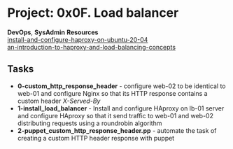 
# Project: 0x0F. Load balancer
**DevOps**, **SysAdmin**
**Resources**  
[install-and-configure-haproxy-on-ubuntu-20-04](https://linuxhostsupport.com/blog/how-to-install-and-configure-haproxy-on-ubuntu-20-04/)  
[an-introduction-to-haproxy-and-load-balancing-concepts](https://www.digitalocean.com/community/tutorials/an-introduction-to-haproxy-and-load-balancing-concepts)
## Tasks
- **0-custom_http_response_header** - configure web-02 to be identical to web-01 and configure Nginx so that its HTTP response contains a custom header *X-Served-By*
- **1-install_load_balancer** - Install and configure HAproxy on lb-01 server and configure HAproxy so that it send traffic to web-01 and web-02 distributing requests using a roundrobin algorithm
- **2-puppet_custom_http_response_header.pp** - automate the task of creating a custom HTTP header response with puppet
